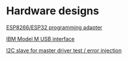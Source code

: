 # Hardware designs

[ESP8266/ESP32 programming adapter](esp-prog/)

[IBM Model M USB interface](modelm-usb/)

[I2C slave for master driver test / error injection](i2c-slave/)
